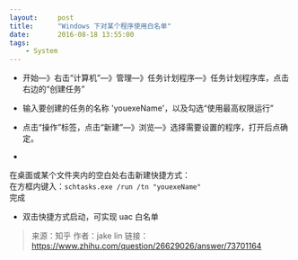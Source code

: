 ```yaml
---
layout:     post
title:      "Windows 下对某个程序使用白名单"
date:       2016-08-18 13:55:00
tags:
    - System
---
```


- 开始—》右击“计算机”—》管理—》任务计划程序—》任务计划程序库，点击右边的“创建任务”

- 输入要创建的任务的名称 'youexeName'，以及勾选“使用最高权限运行”

- 点击“操作”标签，点击“新建”—》浏览—》选择需要设置的程序，打开后点确定。

- 
在桌面或某个文件夹内的空白处右击新建快捷方式：  
在方框内键入：`schtasks.exe /run /tn "youexeName"`  
完成

- 双击快捷方式启动，可实现 uac 白名单

>   来源：知乎
    作者：jake lin
    链接：https://www.zhihu.com/question/26629026/answer/73701164




